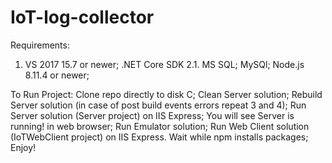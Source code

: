 # IoT-log-collector

Requirements:
1. VS 2017 15.7 or newer;
.NET Core SDK 2.1.
MS SQL;
MySQl;
Node.js 8.11.4 or newer;

To Run Project:	
Clone repo directly to disk C;
Clean Server solution;
Rebuild Server solution (in case of post build events errors repeat 3 and 4);
Run Server solution (Server project) on IIS Express; You will see Server is running! in web browser;
Run Emulator solution;
Run Web Client solution (IoTWebClient project) on IIS Express. Wait while npm installs packages;
Enjoy!
